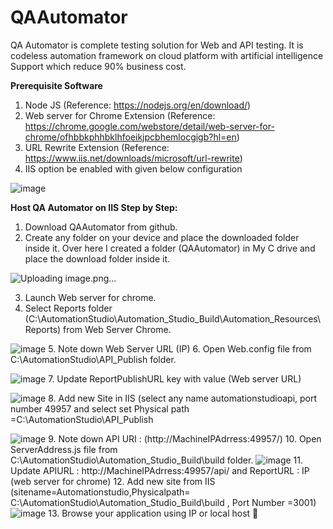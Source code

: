 # QAAutomator
QA Automator is complete testing solution for Web and API testing. It is codeless automation framework on cloud platform with artificial intelligence Support which reduce 90% business cost.

**Prerequisite Software**
1.	Node JS
(Reference: https://nodejs.org/en/download/)
2.	Web server for Chrome Extension
(Reference: https://chrome.google.com/webstore/detail/web-server-for-chrome/ofhbbkphhbklhfoeikjpcbhemlocgigb?hl=en)
3.	URL Rewrite Extension
(Reference: https://www.iis.net/downloads/microsoft/url-rewrite)
4.	IIS option be enabled with given below configuration

  ![image](https://user-images.githubusercontent.com/26107997/134213875-ce6640fe-6907-4fd5-aefd-b0a7bbaed41e.png)

**Host QA Automator on IIS Step by Step:**

1.	Download QAAutomator from github.
2.	Create any folder on your device and place the downloaded folder inside it. Over here I created a folder (QAAutomator) in My C drive and place the download folder inside it.

  ![Uploading image.png…]()
 
3.	Launch Web server for chrome.
4.	Select Reports folder (C:\AutomationStudio\Automation_Studio_Build\Automation_Resources\Reports) from Web Server Chrome.

![image](https://user-images.githubusercontent.com/26107997/134214222-50e89e0c-f45b-472f-9032-85be216f8955.png)
5.	Note down Web Server URL (IP)
6.	Open Web.config file from C:\AutomationStudio\API_Publish folder.

![image](https://user-images.githubusercontent.com/26107997/134214301-85046501-6ccb-444c-9835-f57cdb7e60fc.png)
7.	Update ReportPublishURL key with value (Web server URL)

![image](https://user-images.githubusercontent.com/26107997/134214375-25a2700d-6d32-4ed3-a451-11e2ed4c591a.png)
8.	Add new Site in IIS (select any name automationstudioapi, port number 49957 and select set Physical path =C:\AutomationStudio\API_Publish

![image](https://user-images.githubusercontent.com/26107997/134214498-dc889c4f-e600-43a4-885b-15b98745f095.png)
9.	Note down API URI : (http://MachineIPAdrress:49957/)
10.	Open ServerAddress.js file from C:\AutomationStudio\Automation_Studio_Build\build folder.
![image](https://user-images.githubusercontent.com/26107997/134214599-532098bb-dbe4-4b99-be3a-a4fc253c4332.png)
11.	Update APIURL : http://MachineIPAdrress:49957/api/  and ReportURL : IP (web server for chrome)
12.	Add new site from IIS (sitename=Automationstudio,Physicalpath= C:\AutomationStudio\Automation_Studio_Build\build , Port Number =3001)
![image](https://user-images.githubusercontent.com/26107997/134214665-2cbbf946-b79e-4063-93c8-dceab1f92c57.png)
13.	Browse your application using IP or local host 


